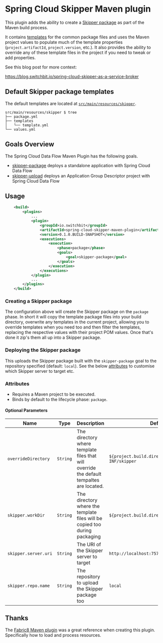 # Spring Cloud Skipper Maven plugin

This plugin adds the ability to create a [Skipper package](https://docs.spring.io/spring-cloud-skipper/docs/current/reference/htmlsingle/#using-packages)
as part of the Maven build process.

It contains [templates](https://github.com/donovanmuller/spring-cloud-skipper-maven-plugin/tree/master/src/main/resources/skipper) 
for the common package files and uses the Maven project values to populate much of the template properties 
(`project.artifactId`, `project.version`, etc.). It also provides the ability to override any of these template 
files in the project if you need to tweak or add properties.

See this blog post for more context:

https://blog.switchbit.io/spring-cloud-skipper-as-a-service-broker

## Default Skipper package templates

The default templates are located at [`src/main/resources/skipper`](src/main/resources/skipper).

```text
src/main/resources/skipper $ tree
├── package.yml
├── templates
│   └── template.yml
└── values.yml
```

## Goals Overview

The Spring Cloud Data Flow Maven Plugin has the following goals.

* [skipper-package](#creating-a-skipper-package) deploys a standalone application with Spring Cloud Data Flow
* [skipper-upload](#) deploys an Application Group Descriptor project with Spring Cloud Data Flow

## Usage

```xml
    <build>
        <plugins>
            ...
            <plugin>
                <groupId>io.switchbit</groupId>
                <artifactId>spring-cloud-skipper-maven-plugin</artifactId>
                <version>0.1.0.BUILD-SNAPSHOT</version>
                <executions>
                    <execution>
                        <phase>package</phase>
                        <goals>
                            <goal>skipper-package</goal>
                        </goals>
                    </execution>
                </executions>
            </plugin> 
            ...       
        </plugins>    
    </build>
```

### Creating a Skipper package

The configuration above will create the Skipper package on the `package` phase.
In short it will copy the template package files into your build directory, overwrite any templates
in the current project, allowing you to override templates when you need too and then filter
the templates, replacing the respective values with their project POM values. Once that's done it zip's them all
up into a Skipper package.

### Deploying the Skipper package

This uploads the Skipper package built with the `skipper-package` goal to the repository specified (default: `local`).
See the below [attributes](#attributes) to customise which Skipper server to target etc.

### Attributes

* Requires a Maven project to be executed.
* Binds by default to the lifecycle phase: `package`.

#### Optional Parameters

| Name | Type | Description | Default |
| --- | --- | --- | --- |
| `overrideDirectory` | `String` | The directory where template files that will override the default tempaltes are located. | `${project.build.directory}/classes/META-INF/skipper` |
| `skipper.workDir` | `String` | The directory where the template files will be copied too during packaging | `${project.build.directory}/skipper` |
| `skipper.server.uri` | `String` | The URI of the Skipper server to target | `http://localhost:7577/api` |
| `skipper.repo.name` | `String` | The repository to upload the Skipper package too | `local` |


## Thanks

The [Fabric8 Maven plugin](https://github.com/fabric8io/fabric8-maven-plugin/blob/master/plugin/src/main/java/io/fabric8/maven/plugin/mojo/build/ResourceMojo.java)
was a great reference when creating this plugin.
Specifically how to load and process resources.
